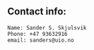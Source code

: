 ## Contact info:
    Name: Sander S. Skjulsvik
    Phone: +47 93632916
    email: sanders@uio.no
    